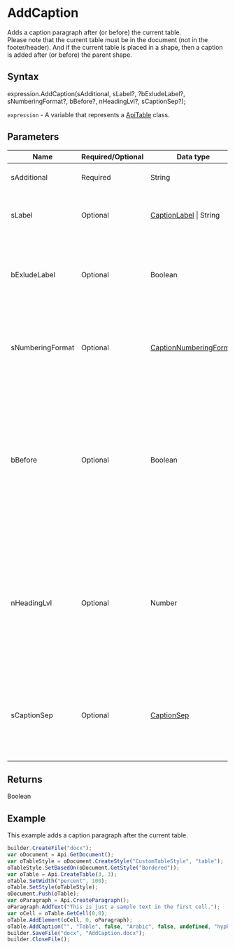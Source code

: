 # AddCaption

Adds a caption paragraph after (or before) the current table.
<br>Please note that the current table must be in the document (not in the footer/header). And if the current table is placed in a shape, then a caption is added after (or before) the parent shape.

## Syntax

expression.AddCaption(sAdditional, sLabel?, ?bExludeLabel?, sNumberingFormat?, bBefore?, nHeadingLvl?, sCaptionSep?);

`expression` - A variable that represents a [ApiTable](../ApiTable.md) class.

## Parameters

| **Name** | **Required/Optional** | **Data type** | **Description** |
| ------------- | ------------- | ------------- | ------------- |
| sAdditional | Required | String | The additional text. |
| sLabel | Optional | [CaptionLabel](../../../Enumerations/CaptionLabel.md) &#124; String | The caption label. Default value is "Table". |
| bExludeLabel | Optional | Boolean | Specifies whether to exclude the label from the caption. Default value is "false". |
| sNumberingFormat | Optional | [CaptionNumberingFormat](../../../Enumerations/CaptionNumberingFormat.md) | The possible caption numbering format. Default value is "Arabic". |
| bBefore | Optional | Boolean | Specifies whether to insert the caption before the current table (true) or after (false) (after/before the shape if it is placed in the shape). Default value is "false". |
| nHeadingLvl | Optional | Number | The heading level (used if you want to specify the chapter number). If you want to specify "Heading 1", then nHeadingLvl === 0 and etc. Default value is "null". |
| sCaptionSep | Optional | [CaptionSep](../../../Enumerations/CaptionSep.md) | The caption separator (used if you want to specify the chapter number). Default value is "hyphen". |

## Returns

Boolean

## Example

This example adds a caption paragraph after the current table.

```javascript
builder.CreateFile("docx");
var oDocument = Api.GetDocument();
var oTableStyle = oDocument.CreateStyle("CustomTableStyle", "table");
oTableStyle.SetBasedOn(oDocument.GetStyle("Bordered"));
var oTable = Api.CreateTable(3, 3);
oTable.SetWidth("percent", 100);
oTable.SetStyle(oTableStyle);
oDocument.Push(oTable);
var oParagraph = Api.CreateParagraph();
oParagraph.AddText("This is just a sample text in the first cell.");
var oCell = oTable.GetCell(0,0);
oTable.AddElement(oCell, 0, oParagraph);
oTable.AddCaption("", "Table", false, "Arabic", false, undefined, "hyphen");
builder.SaveFile("docx", "AddCaption.docx");
builder.CloseFile();
```